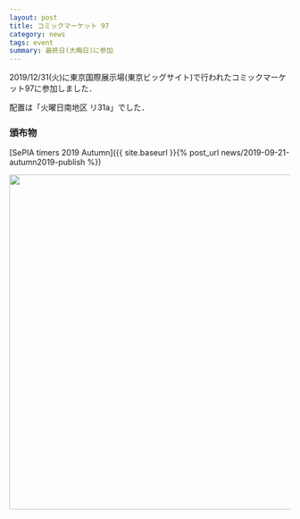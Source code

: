 ```yaml
---
layout: post
title: コミックマーケット 97
category: news
tags: event
summary: 最終日(大晦日)に参加
---
```


2019/12/31(火)に東京国際展示場(東京ビッグサイト)で行われたコミックマーケット97に参加しました．

配置は「火曜日南地区 リ31a」でした．

### 頒布物

[SePIA timers 2019 Autumn]({{ site.baseurl }}{% post_url news/2019-09-21-autumn2019-publish %})

<img src="{{site.baseurl}}/images/comiket97_setup.jpeg" width="600" class="product">
